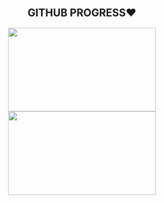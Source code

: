 <h2 align="center">GITHUB PROGRESS&hearts;</h2>
<p align="center"><img src="https://github-readme-stats.vercel.app/api?username=brii-codes&count_private=true&show_icons=true" width="300px" height="170px">
<img src="https://github-readme-stats.vercel.app/api/top-langs/?username=brii-codes&layout=compact" width="300px" height="170px"></p></center>